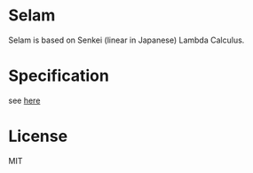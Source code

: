 Selam
===

Selam is based on Senkei (linear in Japanese) Lambda Calculus.

# Specification
see [here](https://github.com/Nymphium/selam/blob/master/text/main.pdf)

# License
MIT

